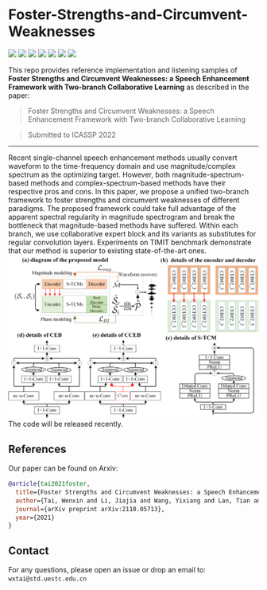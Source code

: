 # Foster-Strengths-and-Circumvent-Weaknesses

![](https://img.shields.io/badge/python-3.7-green)
![](https://img.shields.io/badge/pytorch-1.6-green)
![](https://img.shields.io/badge/cudatoolkit-10.1-green)
![](https://img.shields.io/badge/cuda-11.0-green)
![](https://img.shields.io/badge/cudnn-7.6.5-green)
![](https://img.shields.io/badge/pystoi-0.3.3-green)
![](https://img.shields.io/badge/pypesq-1.2.4-green)

This repo provides reference implementation and listening samples of **Foster Strengths and Circumvent Weaknesses: a Speech Enhancement Framework with Two-branch Collaborative Learning** as described in the paper:

> Foster Strengths and Circumvent Weaknesses: a Speech Enhancement Framework with Two-branch Collaborative Learning

> Submitted to ICASSP 2022

--------------------
Recent single-channel speech enhancement methods usually convert waveform to the time-frequency domain and use magnitude/complex spectrum as the optimizing target. However, both magnitude-spectrum-based methods and complex-spectrum-based methods have their respective pros and cons. In this paper, we propose a unified two-branch framework to foster strengths and circumvent weaknesses of different paradigms. The proposed framework could take full advantage of the apparent spectral regularity in magnitude spectrogram and break the bottleneck that magnitude-based methods have suffered. Within each branch, we use collaborative expert block and its variants as substitutes for regular convolution layers. Experiments on TIMIT benchmark demonstrate that our method is superior to existing state-of-the-art ones. 
![Main Architecture](pics/main.png)
The code will be released recently.

## References
Our paper can be found on Arxiv:
```bib
@article{tai2021foster,
  title={Foster Strengths and Circumvent Weaknesses: a Speech Enhancement Framework with Two-branch Collaborative Learning},
  author={Tai, Wenxin and Li, Jiajia and Wang, Yixiang and Lan, Tian and Liu, Qiao},
  journal={arXiv preprint arXiv:2110.05713},
  year={2021}
}
```

## Contact

For any questions, please open an issue or drop an email to: `wxtai@std.uestc.edu.cn`
